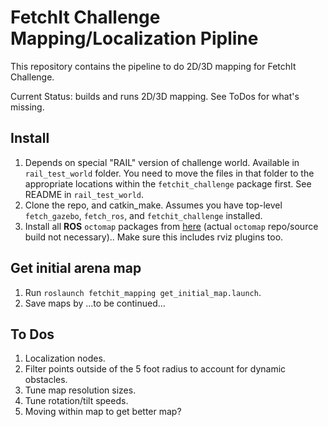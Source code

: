 # FetchIt Challenge Mapping/Localization Pipline

This repository contains the pipeline to do 2D/3D mapping for FetchIt Challenge.

Current Status: builds and runs 2D/3D mapping. See ToDos for what's missing.

## Install
1. Depends on special "RAIL" version of challenge world. Available in `rail_test_world` folder.
You need to move the files in that folder to the appropriate locations within the 
`fetchit_challenge` package first. See README in `rail_test_world`.
2. Clone the repo, and catkin_make. Assumes you have top-level `fetch_gazebo`, `fetch_ros`, 
and `fetchit_challenge` installed.
3. Install all **ROS** `octomap` packages from [here](https://github.com/OctoMap) (actual 
`octomap` repo/source build not necessary).. Make sure this includes rviz plugins too.

## Get initial arena map
1. Run `roslaunch fetchit_mapping get_initial_map.launch`.
2. Save maps by ...to be continued...

## To Dos
1. Localization nodes.
1. Filter points outside of the 5 foot radius to account for dynamic obstacles.
1. Tune map resolution sizes.
1. Tune rotation/tilt speeds.
1. Moving within map to get better map?